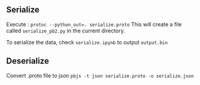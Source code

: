 
## Serialize
Execute :
`protoc --python_out=. serialize.proto`
This will create a file called `serialize_pb2.py` in the current directory.

To serialize the data, check `serialize.ipynb` to output `output.bin`

## Deserialize
Convert .proto file to json
`pbjs -t json serialize.proto -o serialize.json`


